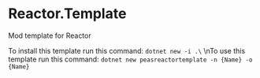 # Reactor.Template
Mod template for Reactor

To install this template run this command: `dotnet new -i .\`
\nTo use this template run this command: `dotnet new peasreactortemplate -n {Name} -o {Name}`
